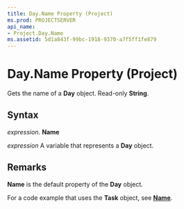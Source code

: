 ```yaml
---
title: Day.Name Property (Project)
ms.prod: PROJECTSERVER
api_name:
- Project.Day.Name
ms.assetid: 5d1a843f-99bc-1918-9370-a7f5ff1fe879
---
```



# Day.Name Property (Project)

Gets the name of a  **Day** object. Read-only **String**.


## Syntax

 _expression_. **Name**

 _expression_ A variable that represents a **Day** object.


## Remarks

 **Name** is the default property of the **Day** object.

For a code example that uses the  **Task** object, see **[Name](task-name-property-project.md)**.


